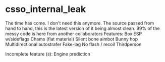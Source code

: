 # csso_internal_leak
The time has come. I don't need this anymore. 
The source passed from hand to hand, this is the latest version of it being almost clean.
99% of the messy code is here from another collaborators
Features:
Box ESP w/sideflags
Chams (flat material)
Silent bone aimbot
Bunny hop
Multidirectional autostrafer
Fake-lag
No flash / recoil
Thirdperson

Incomplete feature (s):
Engine prediction
